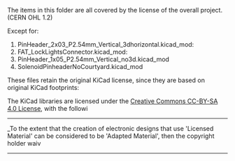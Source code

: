 The items in this folder are all covered by the license of the overall project. (CERN OHL 1.2)

Except for:

1) PinHeader_2x03_P2.54mm_Vertical_3dhorizontal.kicad_mod:
2) FAT_LockLightsConnector.kicad_mod:
3) PinHeader_1x05_P2.54mm_Vertical_no3d.kicad_mod
4) SolenoidPinheaderNoCourtyard.kicad_mod

These files retain the original KiCad license, since they are based on original KiCad footprints:

The KiCad libraries are licensed under the [Creative Commons CC-BY-SA 4.0 License](https://creativecommons.org/licenses/by-sa/4.0/legalcode), with the followi

---------

_To the extent that the creation of electronic designs that use 'Licensed Material' can be considered to be 'Adapted Material', then the copyright holder waiv

---------
